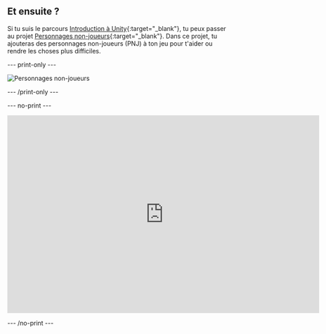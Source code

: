 ## Et ensuite ?

Si tu suis le parcours [Introduction à Unity](https://projects.raspberrypi.org/en/raspberrypi/unity-intro){:target="_blank"}, tu peux passer au projet [Personnages non-joueurs](https://projects.raspberrypi.org/en/projects/non-player-characters){:target="_blank"}. Dans ce projet, tu ajouteras des personnages non-joueurs (PNJ) à ton jeu pour t'aider ou rendre les choses plus difficiles.

--- print-only ---

![Personnages non-joueurs](images/npc-project.png)

--- /print-only ---

--- no-print ---

<iframe allowtransparency="true" width="710" height="450" src="https://raspberrypilearning.github.io/unity-webgl/npc-basic/" frameborder="0"></iframe>

--- /no-print ---
